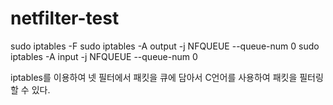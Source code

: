 # netfilter-test

sudo iptables -F
sudo iptables -A output -j NFQUEUE --queue-num 0
sudo iptables -A input -j NFQUEUE --queue-num 0

iptables를 이용하여 넷 필터에서 패킷을 큐에 담아서 C언어를 사용하여 패킷을 필터링할 수 있다.

